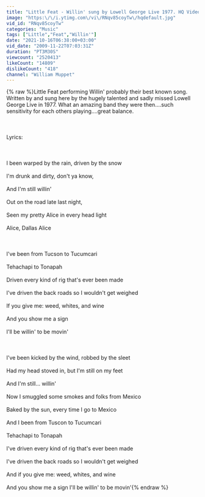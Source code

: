 ```yaml
---
title: "Little Feat - Willin' sung by Lowell George Live 1977. HQ Video."
image: "https:\/\/i.ytimg.com\/vi\/RNqv85coyTw\/hqdefault.jpg"
vid_id: "RNqv85coyTw"
categories: "Music"
tags: ["Little","Feat","Willin'"]
date: "2021-10-16T06:38:00+03:00"
vid_date: "2009-11-22T07:03:31Z"
duration: "PT3M30S"
viewcount: "2520413"
likeCount: "14809"
dislikeCount: "418"
channel: "William Muppet"
---
```

{% raw %}Little Feat performing Willin' probably their best known song. Written by and sung here by the hugely talented and sadly missed Lowell George Live in 1977. What an amazing band they were then....such sensitivity for each others playing....great balance.<br /><br /><br /><br />Lyrics:<br /><br /><br /><br />I been warped by the rain, driven by the snow<br /><br />I'm drunk and dirty, don't ya know,<br /><br />And I'm still willin'<br /><br />Out on the road late last night,<br /><br />Seen my pretty Alice in every head light<br /><br />Alice, Dallas Alice<br /><br /><br /><br />I've been from Tucson to Tucumcari<br /><br />Tehachapi to Tonapah<br /><br />Driven every kind of rig that's ever been made<br /><br />I've driven the back roads so I wouldn't get weighed<br /><br />If you give me: weed, whites, and wine<br /><br />And you show me a sign<br /><br />I'll be willin' to be movin'<br /><br /><br /><br />I've been kicked by the wind, robbed by the sleet<br /><br />Had my head stoved in, but I'm still on my feet<br /><br />And I'm still... willin'<br /><br />Now I smuggled some smokes and folks from Mexico<br /><br />Baked by the sun, every time I go to Mexico<br /><br />And I been from Tuscon to Tucumcari<br /><br />Tehachapi to Tonapah<br /><br />I've driven every kind of rig that's ever been made<br /><br />I've driven the back roads so I wouldn't get weighed<br /><br />And if you give me: weed, whites, and wine<br /><br />And you show me a sign I'll be willin' to be movin'{% endraw %}
